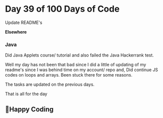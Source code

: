 # Day 39 of 100 Days of Code 

Update README's 

**Elsewhere**
### Java 

Did  Java Applets course/ tutorial and also failed the Java Hackerrank test.

Well my day has not been that bad since I did a little of updating of my readme's since I was behind time on my account/ repo and, Did continue JS codes on loops and arrays. Been stuck there for some reasons.

The tasks are updated on the previous days. 

That is all for the day 

## 🦾Happy Coding

